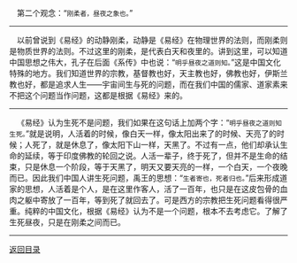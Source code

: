 &emsp;第二个观念：“``刚柔者，昼夜之象也。``”
___
&emsp;以前曾说到《易经》的动静刚柔，动静是《易经》在物理世界的法则，而刚柔则是物质世界的法则。不过这里的刚柔，是代表白天和夜里的。讲到这里，可以知道中国思想之伟大，孔子在后面《系传》中也说：“``明乎昼夜之道则知。``”这是中国文化特殊的地方。我们知道世界的宗教，基督教也好，天主教也好，佛教也好，伊斯兰教也好，都是追求人生——宇宙间生与死的问题，而在我们中国的儒家、道家素来不把这个问题当作问题，这都是根据《易经》来的。
___
&emsp;《易经》认为生死不是问题，我们如果在这句话上加两个字：“``明乎昼夜之道则知生死。``”就是说明，人活着的时候，像白天一样，像太阳出来了的时候、天亮了的时候；人死了，就是休息了，像太阳下山一样，天黑了。不过有一点，他们却承认生命的延续，等于印度佛教的轮回之说。人活一辈子，终于死了，但并不是生命的结束，只是休息一个阶段，等于天黑了，明天又要天亮的一样，一个白天，一个夜晚而已。因此我们中国人讲生死问题，禹王的思想：“``生者寄也，死者归也。``”后来形成道家的思想，人活着是个人，是在这里作客人，活了一百年，也只是在这皮包骨的血肉之躯中寄放了一百年，等到死了就回去了。可是西方的宗教把生死问题看得很严重。纯粹的中国文化，根据《易经》认为不是一个问题，根本不去考虑它。了解了生死昼夜，只是在刚柔之间而已。
___
[返回目录](../../master/README.md#目录)
